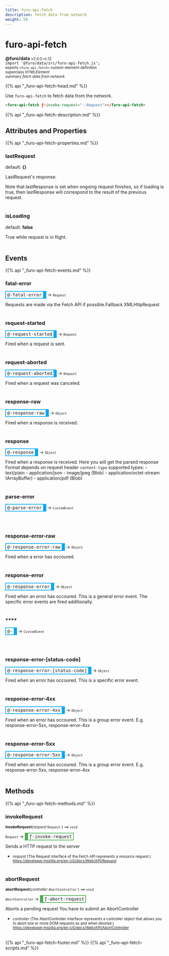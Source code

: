 ```yaml
---
title: furo-api-fetch
description: fetch data from network
weight: 50
---
```


# furo-api-fetch
**@furo/data** <small>v2.0.0-rc.12</small>
<br>`import '@furo/data/src/furo-api-fetch.js';`<small>
<br>exports `<furo-api-fetch>` custom-element-definition
<br>superclass *HTMLElement*</small>
<br><small>summary *fetch data from network*</small>

{{% api "_furo-api-fetch-head.md" %}}

Use `furo-api-fetch` to fetch data from the network.


```html
<furo-api-fetch ƒ-invoke-request="--Request"></furo-api-fetch>
```

{{% api "_furo-api-fetch-description.md" %}}


## Attributes and Properties
{{% api "_furo-api-fetch-properties.md" %}}








### **lastRequest**
default: **{}**</small>

LastRequest's response.

Note that lastResponse is set when ongoing request finishes, so if loading is true,
then lastResponse will correspond to the result of the previous request.
<br><br>

### **isLoading**
default: **false**</small>

True while request is in flight.
<br><br>
## Events
{{% api "_furo-api-fetch-events.md" %}}

### **fatal-error**
<span  style="border-width:2px 10px 2px 2px; border-style: solid;border-color:  rgb(2, 168, 244);font-family:monospace; padding:2px 4px;">@-fatal-error</span>
→ <small>`Request`</small>

Requests are made via the Fetch API if possible.Fallback XMLHttpRequest
<br><br>
### **request-started**
<span  style="border-width:2px 10px 2px 2px; border-style: solid;border-color:  rgb(2, 168, 244);font-family:monospace; padding:2px 4px;">@-request-started</span>
→ <small>`Request`</small>

Fired when a request is sent.
<br><br>
### **request-aborted**
<span  style="border-width:2px 10px 2px 2px; border-style: solid;border-color:  rgb(2, 168, 244);font-family:monospace; padding:2px 4px;">@-request-aborted</span>
→ <small>`Request`</small>

Fired when a request was canceled.
<br><br>
### **response-raw**
<span  style="border-width:2px 10px 2px 2px; border-style: solid;border-color:  rgb(2, 168, 244);font-family:monospace; padding:2px 4px;">@-response-raw</span>
→ <small>`Object`</small>

Fired when a response is received.
<br><br>
### **response**
<span  style="border-width:2px 10px 2px 2px; border-style: solid;border-color:  rgb(2, 168, 244);font-family:monospace; padding:2px 4px;">@-response</span>
→ <small>`Object`</small>

Fired when a response is received. Here you will get the parsed response Format depends on request header `content-type` supported types: - text/plain - application/json - image/jpeg (Blob) - application/octet-stream (ArrayBuffer) - application/pdf (Blob)
<br><br>
### **parse-error**
<span  style="border-width:2px 10px 2px 2px; border-style: solid;border-color:  rgb(2, 168, 244);font-family:monospace; padding:2px 4px;">@-parse-error</span>
→ <small>`CustomEvent`</small>


<br><br>
### **response-error-raw**
<span  style="border-width:2px 10px 2px 2px; border-style: solid;border-color:  rgb(2, 168, 244);font-family:monospace; padding:2px 4px;">@-response-error-raw</span>
→ <small>`Object`</small>

Fired when a error has occoured.
<br><br>
### **response-error**
<span  style="border-width:2px 10px 2px 2px; border-style: solid;border-color:  rgb(2, 168, 244);font-family:monospace; padding:2px 4px;">@-response-error</span>
→ <small>`Object`</small>

Fired when an error has occoured. This is a general error event. The specific error events are fired additionally.
<br><br>
### ****
<span  style="border-width:2px 10px 2px 2px; border-style: solid;border-color:  rgb(2, 168, 244);font-family:monospace; padding:2px 4px;">@-</span>
→ <small>`CustomEvent`</small>


<br><br>
### **response-error-[status-code]**
<span  style="border-width:2px 10px 2px 2px; border-style: solid;border-color:  rgb(2, 168, 244);font-family:monospace; padding:2px 4px;">@-response-error-[status-code]</span>
→ <small>`Object`</small>

Fired when an error has occoured. This is a specific error event.
<br><br>
### **response-error-4xx**
<span  style="border-width:2px 10px 2px 2px; border-style: solid;border-color:  rgb(2, 168, 244);font-family:monospace; padding:2px 4px;">@-response-error-4xx</span>
→ <small>`Object`</small>

Fired when an error has occoured. This is a group error event. E.g. response-error-5xx, response-error-4xx
<br><br>
### **response-error-5xx**
<span  style="border-width:2px 10px 2px 2px; border-style: solid;border-color:  rgb(2, 168, 244);font-family:monospace; padding:2px 4px;">@-response-error-5xx</span>
→ <small>`Object`</small>

Fired when an error has occoured. This is a group error event. E.g. response-error-5xx, response-error-4xx
<br><br>

## Methods
{{% api "_furo-api-fetch-methods.md" %}}


### **invokeRequest**
<small>**invokeRequest**(*request* `Request` ) ⟹ `void`</small>

<small>`Request` </small> →
<span  style="border-width:2px 2px 2px 10px; border-style: solid;border-color:  rgb(76, 175, 80);font-family:monospace; padding:2px 4px;">ƒ-invoke-request</span>

Sends a HTTP request to the server

- <small>*request* (The Request interface of the Fetch API represents a resource request.) https://developer.mozilla.org/en-US/docs/Web/API/Request</small>
<br><br>

### **abortRequest**
<small>**abortRequest**(*controller* `AbortController` ) ⟹ `void`</small>

<small>`AbortController` </small> →
<span  style="border-width:2px 2px 2px 10px; border-style: solid;border-color:  rgb(76, 175, 80);font-family:monospace; padding:2px 4px;">ƒ-abort-request</span>

Aborts a pending request
You have to submit an AbortController

- <small>*controller* (The AbortController interface represents a controller object that allows you to abort one or more DOM requests as and when desired.)
https://developer.mozilla.org/en-US/docs/Web/API/AbortController</small>
<br><br>









{{% api "_furo-api-fetch-footer.md" %}}
{{% api "_furo-api-fetch-scripts.md" %}}
